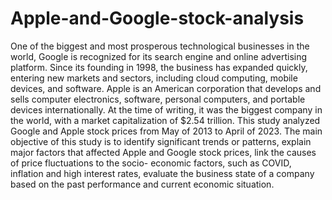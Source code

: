# Apple-and-Google-stock-analysis
One of the biggest and most prosperous technological businesses in the world, Google is
recognized for its search engine and online advertising platform. Since its founding in 1998, the
business has expanded quickly, entering new markets and sectors, including cloud computing,
mobile devices, and software. Apple is an American corporation that develops and sells
computer electronics, software, personal computers, and portable devices internationally. At the time of writing, it was
the biggest company in the world, with a market capitalization of $2.54 trillion.
This study analyzed Google and Apple stock prices from May of 2013 to April of 2023. The main
objective of this study is to identify significant trends or patterns, explain major factors that
affected Apple and Google stock prices, link the causes of price fluctuations to the socio-
economic factors, such as COVID, inflation and high interest rates, evaluate the business state of
a company based on the past performance and current economic situation.

